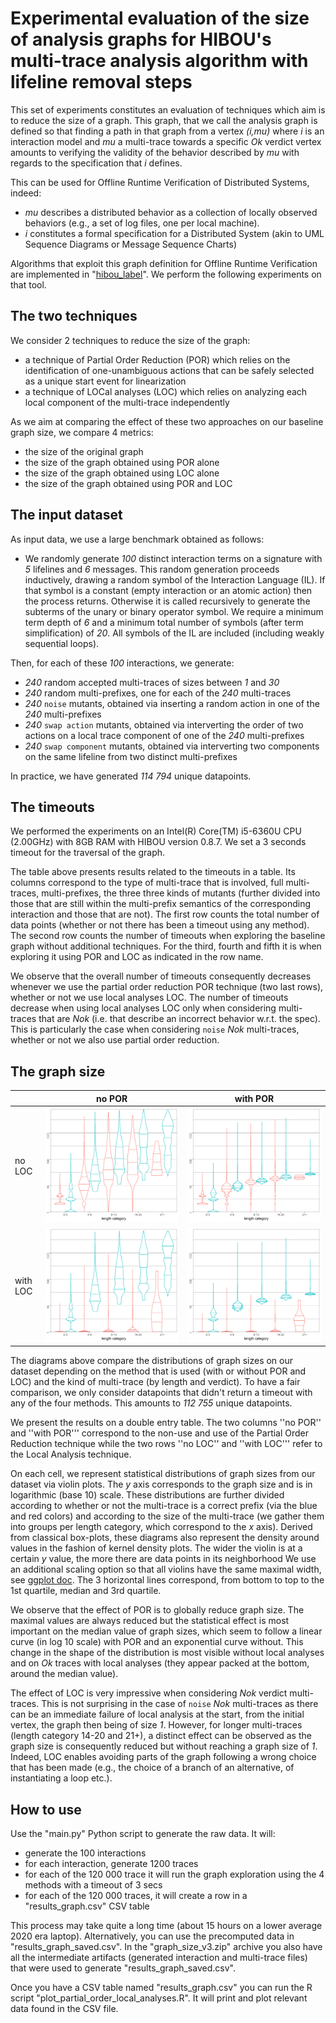 
# Experimental evaluation of the size of analysis graphs for HIBOU's multi-trace analysis algorithm with lifeline removal steps


This set of experiments constitutes an evaluation of techniques which aim is to reduce the size of a graph.
This graph, that we call the analysis graph is defined so that finding a path in that graph
from a vertex *(i,mu)* where *i* is an interaction model and *mu* a multi-trace 
towards a specific *Ok* verdict vertex 
amounts to verifying the validity of the behavior described by *mu* with regards to the specification that *i* defines.

This can be used for Offline Runtime Verification of Distributed Systems, indeed:
- *mu* describes a distributed behavior as a collection of locally observed behaviors
 (e.g., a set of log files, one per local machine).
- *i* constitutes a formal specification for a Distributed System (akin to UML Sequence Diagrams or Message Sequence Charts)

Algorithms that exploit this graph definition for Offline Runtime Verification are implemented 
in "[hibou_label](https://github.com/erwanM974/hibou_label)".
We perform the following experiments on that tool.

## The two techniques

We consider 2 techniques to reduce the size of the graph:
- a technique of Partial Order Reduction (POR) which relies on the identification of one-unambiguous actions that
can be safely selected as a unique start event for linearization
- a technique of LOCal analyses (LOC) which relies on analyzing each local component of the multi-trace independently

As we aim at comparing the effect of these two approaches on our baseline graph size, we compare 4 metrics:
- the size of the original graph
- the size of the graph obtained using POR alone
- the size of the graph obtained using LOC alone
- the size of the graph obtained using POR and LOC


## The input dataset

As input data, we use a large benchmark obtained as follows:
- We randomly generate *100* distinct interaction terms on a signature with *5* lifelines and *6* messages. 
This random generation proceeds inductively, drawing a random symbol of the Interaction Language (IL). 
If that symbol is a constant (empty interaction or an atomic action) then the process returns. 
Otherwise it is called recursively to generate the subterms of the unary or binary operator symbol.
We require a minimum term depth of *6* and a minimum total number of symbols (after term simplification) of *20*.
All symbols of the IL are included (including weakly sequential loops).

Then, for each of these *100* interactions, we generate:
- *240* random accepted multi-traces of sizes between *1* and *30*
- *240* random multi-prefixes, one for each of the *240* multi-traces
- *240* ``noise`` mutants, obtained via inserting a random action in one of the *240* multi-prefixes
- *240* ``swap action`` mutants, obtained via interverting the order of two actions on a local trace component of one of the *240* multi-prefixes
- *240* ``swap component`` mutants, obtained via interverting two components on the same lifeline from two distinct multi-prefixes


In practice, we have generated *114 794* unique datapoints.

## The timeouts

We performed the experiments on an Intel(R) Core(TM) i5-6360U CPU (2.00GHz) with 8GB RAM with HIBOU version 0.8.7.
We set a $3$ seconds timeout for the traversal of the graph.


The table above presents results related to the timeouts in a table.
Its columns correspond to the type of multi-trace that is involved, full multi-traces, multi-prefixes, the three three kinds of mutants (further divided into those that are still within the multi-prefix semantics of the corresponding interaction and those that are not).
The first row counts the total number of data points (whether or not there has been a timeout using any method).
The second row counts the number of timeouts when exploring the baseline graph without additional techniques.
For the third, fourth and fifth it is when exploring it using POR and LOC as indicated in the row name.


We observe that the overall number of timeouts consequently decreases whenever we use the partial order reduction POR technique (two last rows), whether or not we use local analyses LOC.
The number of timeouts decrease when using local analyses LOC only when considering multi-traces that are *Nok* (i.e. that describe an incorrect behavior w.r.t. the spec).
 This is particularly the case when considering ``noise`` *Nok* multi-traces, whether or not we also use partial order reduction.


## The graph size


|          | no POR                                      | with POR                                    |
|----------|---------------------------------------------|---------------------------------------------|
| no LOC   | <img src="./README_images/nopor_noloc.png"> | <img src="./README_images/wtpor_noloc.png"> | 
| with LOC | <img src="./README_images/nopor_wtloc.png"> | <img src="./README_images/wtpor_wtloc.png"> |


The diagrams above compare the distributions of graph sizes on our dataset depending on the method that is used 
(with or without POR and LOC) and the kind of multi-trace (by length and verdict).
To have a fair comparison, we only consider datapoints that didn't return a timeout with any of the four methods.
This amounts to *112 755* unique datapoints.

We present the results on a double entry table.
The two columns ''no POR'' and ''with POR''' correspond to the non-use and use of the Partial Order Reduction technique
while the two rows ''no LOC'' and ''with LOC''' refer to the Local Analysis technique.


On each cell, we represent statistical distributions of graph sizes from our dataset via violin plots.
The *y* axis corresponds to the graph size and is in logarithmic (base 10) scale.
These distributions are further divided according to whether or not the multi-trace is a correct prefix 
(via the blue and red colors) and according to the size of the multi-trace 
(we gather them into groups per length category, which correspond to the *x* axis).
Derived from classical box-plots, these diagrams also represent the density around values in the fashion of kernel density plots.
The wider the violin is at a certain *y* value, the more there are data points in its neighborhood
We use an additional scaling option so that all violins have the same maximal width, 
see [ggplot doc](https://ggplot2.tidyverse.org/reference/geom_violin.html).
The 3 horizontal lines correspond, from bottom to top to the 1st quartile, median and 3rd quartile.


We observe that the effect of POR is to globally reduce graph size. 
The maximal values are always reduced but the statistical effect is most important on the median value of graph sizes, 
which seem to follow a linear curve (in log 10 scale) with POR and an exponential curve without.
This change in the shape of the distribution is most visible without local analyses 
and on *Ok* traces with local analyses (they appear packed at the bottom, around the median value).

The effect of LOC is very impressive when considering *Nok* verdict multi-traces. 
This is not surprising in the case of ``noise`` *Nok* multi-traces as there can be an immediate failure of local analysis 
at the start, from the initial vertex, the graph then being of size *1*.
However, for longer multi-traces (length category 14-20 and 21+), a distinct effect can be observed as the graph size 
is consequently reduced but without reaching a graph size of *1*.
Indeed, LOC enables avoiding parts of the graph following a wrong choice that has been made 
(e.g., the choice of a branch of an alternative, of instantiating a loop etc.).







## How to use

Use the "main.py" Python script to generate the raw data. It will:
- generate the 100 interactions
- for each interaction, generate 1200 traces
- for each of the 120 000 trace it will run the graph exploration using the 4 methods with a timeout of 3 secs
- for each of the 120 000 traces, it will create a row in a "results_graph.csv" CSV table

This process may take quite a long time (about 15 hours on a lower average 2020 era laptop).
Alternatively, you can use the precomputed data in "results_graph_saved.csv".
In the "graph_size_v3.zip" archive you also have all the intermediate artifacts 
(generated interaction and multi-trace files) that were used to generate "results_graph_saved.csv".


Once you have a CSV table named "results_graph.csv" you can run the R script "plot_partial_order_local_analyses.R".
It will print and plot relevant data found in the CSV file.

